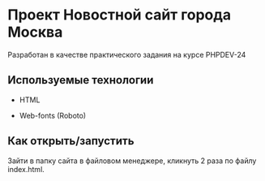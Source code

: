 # Проект Новостной сайт города Москва

Разработан в качестве практического задания на курсе PHPDEV-24

## Используемые технологии

* HTML

* Web-fonts (Roboto)

## Как открыть/запустить

Зайти в папку сайта в файловом менеджере, кликнуть 2 раза по файлу index.html.